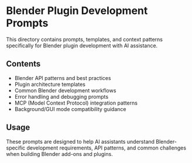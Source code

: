 # Blender Plugin Development Prompts

This directory contains prompts, templates, and context patterns specifically for Blender plugin development with AI assistance.

## Contents

- Blender API patterns and best practices
- Plugin architecture templates
- Common Blender development workflows
- Error handling and debugging prompts
- MCP (Model Context Protocol) integration patterns
- Background/GUI mode compatibility guidance

## Usage

These prompts are designed to help AI assistants understand Blender-specific development requirements, API patterns, and common challenges when building Blender add-ons and plugins.